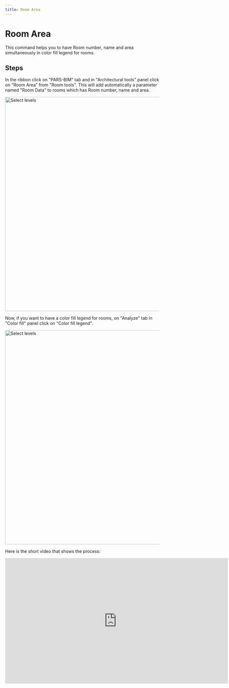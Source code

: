 ```yaml
---
title: Room Area
---
```


# Room Area
This command helps you to have Room number, name and area simultaneously in color fill legend for rooms.

## Steps
In the ribbon click on "PARS-BIM" tab and in "Architectural tools" panel click on "Room Area" from "Room tools". This will add automatically a parameter named "Room Data" to rooms which has Room number, name and area.

<img src="https://pars-bim.github.io/docs/Assets/Room-Data.jpg" alt="Select levels" width="700">

Now, if you want to have a color fill legend for rooms, on "Analyze" tab in "Color fill" panel click on "Color fill legend".

<img src="https://pars-bim.github.io/docs/Assets/Define-Room-data.jpg" alt="Select levels" width="700">

Here is the short video that shows the process:

<iframe width="728" height="410" src="https://www.youtube.com/embed/bb8BoLt1nT0?si=KQn0fzD8P0LBfi9R" title="YouTube video player" frameborder="0" allow="accelerometer; autoplay; clipboard-write; encrypted-media; gyroscope; picture-in-picture; web-share" referrerpolicy="strict-origin-when-cross-origin" allowfullscreen></iframe>
